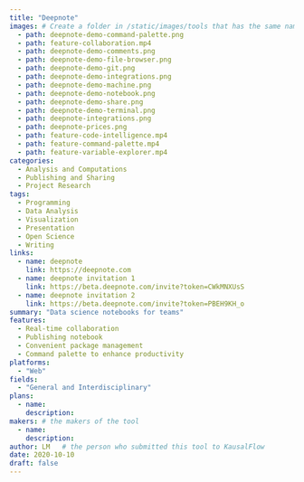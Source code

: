 ```yaml
---
title: "Deepnote"
images: # Create a folder in /static/images/tools that has the same name as this current markdown file and place the images there. We only need the file name here. If this is not clear, please refer to existing tools as references.
  - path: deepnote-demo-command-palette.png
  - path: feature-collaboration.mp4
  - path: deepnote-demo-comments.png
  - path: deepnote-demo-file-browser.png
  - path: deepnote-demo-git.png
  - path: deepnote-demo-integrations.png
  - path: deepnote-demo-machine.png
  - path: deepnote-demo-notebook.png
  - path: deepnote-demo-share.png
  - path: deepnote-demo-terminal.png
  - path: deepnote-integrations.png
  - path: deepnote-prices.png
  - path: feature-code-intelligence.mp4
  - path: feature-command-palette.mp4
  - path: feature-variable-explorer.mp4
categories:
  - Analysis and Computations
  - Publishing and Sharing
  - Project Research
tags:
  - Programming
  - Data Analysis
  - Visualization
  - Presentation
  - Open Science
  - Writing
links:
  - name: deepnote
    link: https://deepnote.com
  - name: deepnote invitation 1
    link: https://beta.deepnote.com/invite?token=CWkMNXUsS
  - name: deepnote invitation 2
    link: https://beta.deepnote.com/invite?token=PBEH9KH_o
summary: "Data science notebooks for teams"
features:
  - Real-time collaboration
  - Publishing notebook
  - Convenient package management
  - Command palette to enhance productivity
platforms:
  - "Web"
fields:
  - "General and Interdisciplinary"
plans:
  - name:
    description:
makers: # the makers of the tool
  - name:
    description:
author: LM   # the person who submitted this tool to KausalFlow
date: 2020-10-10
draft: false
---
```

